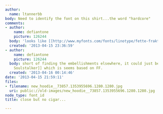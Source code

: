 ```yaml
---
author:
  name: ltannerbb
body: Need to identify the font on this shirt...the word "hardcore"
comments:
- author:
    name: defiantone
    picture: 126244
  body: 'looks like [[http://www.myfonts.com/fonts/linotype/fette-fraktur/|Fette Fraktur]] '
  created: '2013-04-15 23:36:59'
- author:
    name: defiantone
    picture: 126244
  body: short of finding the embellishments elsewhere, it could just be [[http://sickcapital.com/scripts/prodView.asp?idproduct=37|Dirt2's
    Soulstalker]] which is seems based on FF.
  created: '2013-04-16 00:14:46'
date: '2013-04-15 21:59:11'
files:
- filename: new_hoodie__73857.1353955696.1280.1280.jpg
  uri: public://old-images/new_hoodie__73857.1353955696.1280.1280.jpg
node_type: font_id
title: close but no cigar...

---
```

